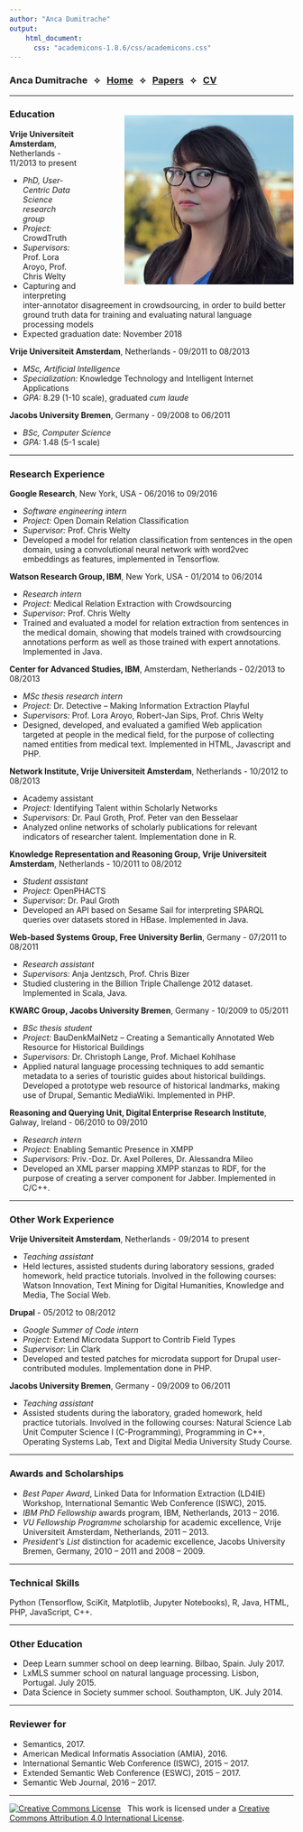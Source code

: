```yaml
---
author: "Anca Dumitrache"
output:
    html_document:
      css: "academicons-1.8.6/css/academicons.css"
---
```


<script src="https://use.fontawesome.com/4b6dfd67d9.js"></script>

### Anca Dumitrache &nbsp; &#10209; &nbsp; [Home](./)  &nbsp; &#10209; &nbsp;  [Papers](papers)  &nbsp; &#10209; &nbsp;  [CV](cv)

***

<img src="anca.jpg" width="300" style="float: right; margin-left: 80px; margin-bottom: 20px; margin-top: 20px" />

### Education

**Vrije Universiteit Amsterdam**, Netherlands - 11/2013 to present

  * *PhD, User-Centric Data Science research group*
  * *Project:* CrowdTruth
  * *Supervisors:* Prof. Lora Aroyo, Prof. Chris Welty
  * Capturing and interpreting inter-annotator disagreement in crowdsourcing, in order to build better ground truth data for training and evaluating natural language processing models
  * Expected graduation date: November 2018

**Vrije Universiteit Amsterdam**, Netherlands - 09/2011 to 08/2013

  * *MSc, Artificial Intelligence*
  * *Specialization:* Knowledge Technology and Intelligent Internet Applications
  * *GPA:* 8.29 (1-10 scale), graduated *cum laude*

**Jacobs University Bremen**, Germany - 09/2008 to 06/2011

  * *BSc, Computer Science*
  * *GPA:* 1.48 (5-1 scale)

***

### Research Experience

**Google Research**, New York, USA - 06/2016 to 09/2016

* *Software engineering intern*
* *Project:* Open Domain Relation Classification
* *Supervisor:* Prof. Chris Welty
* Developed a model for relation classification from sentences in the open domain, using a convolutional neural network with word2vec embeddings as features, implemented in Tensorflow.

**Watson Research Group, IBM**, New York, USA - 01/2014 to 06/2014

* *Research intern*
* *Project:* Medical Relation Extraction with Crowdsourcing
* *Supervisor:* Prof. Chris Welty
* Trained and evaluated a model for relation extraction from sentences in the medical domain, showing that models trained with crowdsourcing annotations perform as well as those trained with expert annotations. Implemented in Java.


**Center for Advanced Studies, IBM**, Amsterdam, Netherlands - 02/2013 to 08/2013

* *MSc thesis research intern*
* *Project:* Dr. Detective – Making Information Extraction Playful
* *Supervisors:* Prof. Lora Aroyo, Robert-Jan Sips, Prof. Chris Welty
* Designed, developed, and evaluated a gamified Web application targeted at people in the medical field, for the purpose of collecting named entities from medical text. Implemented in HTML, Javascript and PHP.

**Network Institute, Vrije Universiteit Amsterdam**, Netherlands - 10/2012 to 08/2013

* Academy assistant
* *Project:* Identifying Talent within Scholarly Networks
* *Supervisors:* Dr. Paul Groth, Prof. Peter van den Besselaar
* Analyzed online networks of scholarly publications for relevant indicators of researcher talent. Implementation done in R.

**Knowledge Representation and Reasoning Group, Vrije Universiteit Amsterdam**, Netherlands - 10/2011 to 08/2012

* *Student assistant*
* *Project:* OpenPHACTS
* *Supervisor:* Dr. Paul Groth
* Developed an API based on Sesame Sail for interpreting SPARQL queries over datasets stored in HBase. Implemented in Java. 

**Web-based Systems Group, Free University Berlin**, Germany - 07/2011 to 08/2011

* *Research assistant*
* *Supervisors:* Anja Jentzsch, Prof. Chris Bizer
* Studied clustering in the Billion Triple Challenge 2012 dataset. Implemented in Scala, Java.

**KWARC Group, Jacobs University Bremen**, Germany - 10/2009 to 05/2011

* *BSc thesis student*
* *Project:* BauDenkMalNetz – Creating a Semantically Annotated Web Resource for
Historical Buildings
* *Supervisors:* Dr. Christoph Lange, Prof. Michael Kohlhase
* Applied natural language processing techniques to add semantic metadata to a series of touristic guides about historical buildings. Developed a prototype web resource of historical landmarks, making use of Drupal, Semantic MediaWiki. Implemented in PHP.

**Reasoning and Querying Unit, Digital Enterprise Research Institute**, Galway, Ireland - 06/2010 to 09/2010

* *Research intern*
* *Project:* Enabling Semantic Presence in XMPP
* *Supervisors:* Priv.-Doz. Dr. Axel Polleres, Dr. Alessandra Mileo
* Developed an XML parser mapping XMPP stanzas to RDF, for the purpose of creating a server component for Jabber. Implemented in C/C++.

***

### Other Work Experience

**Vrije Universiteit Amsterdam**, Netherlands - 09/2014 to present

* *Teaching assistant*
* Held lectures, assisted students during laboratory sessions, graded homework, held practice tutorials. Involved in the following courses: Watson Innovation, Text Mining for Digital Humanities, Knowledge and Media, The Social Web.

**Drupal** - 05/2012 to 08/2012

* *Google Summer of Code intern*
* *Project:* Extend Microdata Support to Contrib Field Types
* *Supervisor:* Lin Clark
* Developed and tested patches for microdata support for Drupal user-contributed modules. Implementation done in PHP.

**Jacobs University Bremen**, Germany - 09/2009 to 06/2011

* *Teaching assistant*
* Assisted students during the laboratory, graded homework, held practice tutorials. Involved in the following courses: Natural Science Lab Unit Computer Science I (C-Programming), Programming in C++, Operating Systems Lab, Text and Digital Media University Study Course.

***

### Awards and Scholarships

* *Best Paper Award*, Linked Data for Information Extraction (LD4IE) Workshop, International Semantic Web Conference (ISWC), 2015.
* *IBM PhD Fellowship* awards program, IBM, Netherlands, 2013 – 2016.
* *VU Fellowship Programme* scholarship for academic excellence, Vrije Universiteit Amsterdam, Netherlands, 2011 – 2013.
* *President's List* distinction for academic excellence, Jacobs University Bremen, Germany, 2010 – 2011 and 2008 – 2009.

***

### Technical Skills

Python (Tensorflow, SciKit, Matplotlib, Jupyter Notebooks), R, Java, HTML, PHP, JavaScript, C++.

***

### Other Education

* Deep Learn summer school on deep learning. Bilbao, Spain. July 2017.
* LxMLS summer school on natural language processing. Lisbon, Portugal. July 2015.
* Data Science in Society summer school. Southampton, UK. July 2014.

***

### Reviewer for

* Semantics, 2017.
* American Medical Informatis Association (AMIA), 2016. 
* International Semantic Web Conference (ISWC), 2015 – 2017.
* Extended Semantic Web Conference (ESWC), 2015 – 2017.
* Semantic Web Journal, 2016 – 2017.


***

<a rel="license" href="http://creativecommons.org/licenses/by/4.0/"><img alt="Creative Commons License" style="border-width:0" src="https://i.creativecommons.org/l/by/4.0/80x15.png" /></a> &nbsp; This work is licensed under a <a rel="license" href="http://creativecommons.org/licenses/by/4.0/">Creative Commons Attribution 4.0 International License</a>.

